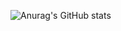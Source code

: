 ![Anurag's GitHub stats](https://github-readme-stats.vercel.app/api?username=anuraghazra&theme=dark&show_icons=true)


